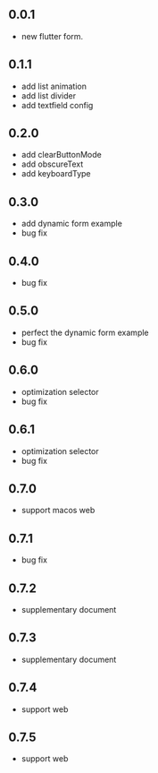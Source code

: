 ## 0.0.1
* new flutter form.

## 0.1.1
* add list animation
* add list divider
* add textfield config

## 0.2.0
* add clearButtonMode
* add obscureText
* add keyboardType

## 0.3.0
* add dynamic form example
* bug fix

## 0.4.0
* bug fix

## 0.5.0
* perfect the dynamic form example
* bug fix

## 0.6.0
* optimization selector
* bug fix

## 0.6.1
* optimization selector
* bug fix

## 0.7.0
* support macos web

## 0.7.1
* bug fix

## 0.7.2
* supplementary document

## 0.7.3
* supplementary document

## 0.7.4
* support web

## 0.7.5
* support web